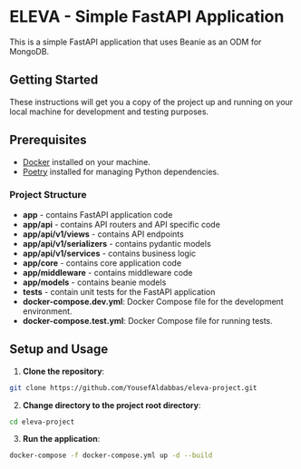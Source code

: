 

<!-- help me ccreate a better README.md -->

# ELEVA - Simple FastAPI Application
This is a simple FastAPI application that uses Beanie as an ODM for MongoDB.

## Getting Started

These instructions will get you a copy of the project up and running on your local machine for development and testing purposes.

## Prerequisites

- [Docker](https://www.docker.com/) installed on your machine.
- [Poetry](https://python-poetry.org/) installed for managing Python dependencies.

### Project Structure
- **app** - contains FastAPI application code
- **app/api** - contains API routers and API specific code
- **app/api/v1/views** - contains API endpoints
- **app/api/v1/serializers** - contains pydantic models
- **app/api/v1/services** - contains business logic
- **app/core** - contains core application code
- **app/middleware** - contains middleware code
- **app/models** - contains beanie models
- **tests** - contain unit tests for the FastAPI application
- **docker-compose.dev.yml**: Docker Compose file for the development environment.
- **docker-compose.test.yml**: Docker Compose file for running tests.


## Setup and Usage

1. **Clone the repository**:

```bash
git clone https://github.com/YousefAldabbas/eleva-project.git
```

2. **Change directory to the project root directory**:

```bash
cd eleva-project
```

3. **Run the application**:

```bash
docker-compose -f docker-compose.yml up -d --build
```

